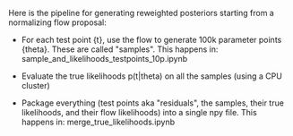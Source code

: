 Here is the pipeline for generating reweighted posteriors starting from a normalizing flow proposal:

- For each test point {t}, use the flow to generate 100k parameter points {theta}. These are called "samples". This happens in:
sample_and_likelihoods_testpoints_10p.ipynb

- Evaluate the true likelihoods p(t|theta) on all the samples (using a CPU cluster)

- Package everything (test points aka "residuals", the samples, their true likelihoods, and their flow likelihoods) into a single npy file. This 
happens in: merge_true_likelihoods.ipynb
